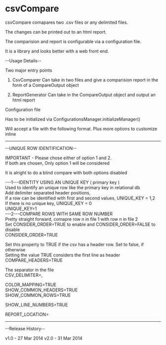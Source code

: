 csvCompare
==========

csvCompare comapares two .csv files or any delimited files. 

The changes can be printed out to an html report.

The comparision and report is configurable via a configuration file. 

It is a library and looks better with a web front end. 

--Usage Details--

Two major entry points

1) CsvComparer
    Can take in two files and give a comparision report in the form of a CompareOutput object

2) ReportGenerator
    Can take in the CompareOutput object and output an html report

Configuration file 

Has to be initialized via ConfigurationsManager.initializeManager()

Will accept a file with the following format. Plus more options to customize inline

---------------------------------------------------------------------------------------------------------------------

--UNIQUE ROW IDENTIFICATION-- 

IMPORTANT - Please chose either of option 1 and 2. <br>
If both are chosen, Only option 1 will be considered <br>

It is alright to do a blind compare with both options disabled <br>

---1---IDENTITY USING AN UNIQUE KEY ( primary key ) <br>
Used to identify an unique row like the primary key in relational db <br>
Add delimiter separated header positions, <br>
If a row can be identified with first and second values, UNIQUE_KEY = 1,2 <br>
If there is no unique key, UNIQUE_KEY = 0 <br>
UNIQUE_KEY=1 <br>
---2---COMPARE ROWS WITH SAME ROW NUMBER  <br>
Pretty straight forward, comapre row n in file 1 with row n in file 2 <br>
Set CONSIDER_ORDER=TRUE to enable and CONSIDER_ORDER=FALSE to disable <br>
CONSIDER_ORDER=TRUE <br>

Set this property to TRUE if the csv has a header row. Set to false, if otherwise <br>
Setting the value TRUE considers the first line as header <br>
COMPARE_HEADERS=TRUE <br>

The separator in the file <br>
CSV_DELIMITER=, <br>

COLOR_MAPPING=TRUE <br>
SHOW_COMMON_HEADERS=TRUE <br>
SHOW_COMMON_ROWS=TRUE <br>

SHOW_LINE_NUMBERS=TRUE <br>

REPORT_LOCATION=<Add location here> <br>

---------------------------------------------------------------------------------------------------------------------

--Release History--

v1.0 - 27 Mar 2014
v2.0 - 31 Mar 2014

